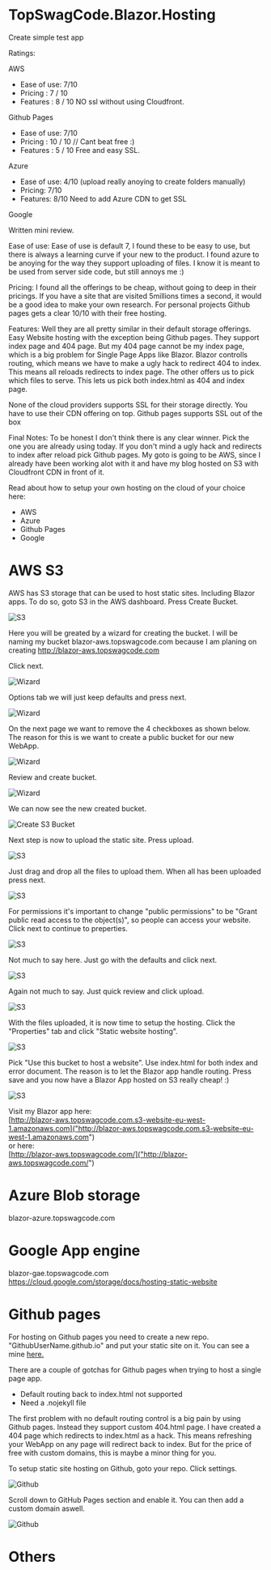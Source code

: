 # TopSwagCode.Blazor.Hosting

Create simple test app


Ratings:

AWS
* Ease of use: 7/10
* Pricing : 7 / 10
* Features : 8 / 10
NO ssl without using Cloudfront.


Github Pages
* Ease of use: 7/10
* Pricing : 10 / 10 // Cant beat free :)
* Features : 5 / 10
Free and easy SSL.

Azure
* Ease of use: 4/10 (upload really anoying to create folders manually)
* Pricing: 7/10
* Features: 8/10 
Need to add Azure CDN to get SSL


Google


Written mini review.

Ease of use:
Ease of use is default 7, I found these to be easy to use, but there is always a learning curve if your new to the product. I found azure to be anoying for the way they support uploading of files. I know it is meant to be used from server side code, but still annoys me :)

Pricing:
I found all the offerings to be cheap, without going to deep in their pricings. If you have a site that are visited 5millions times a second, it would be a good idea to make your own research. For personal projects Github pages gets a clear 10/10 with their free hosting.

Features:
Well they are all pretty similar in their default storage offerings. Easy Website hosting with the exception being Github pages. They support index page and 404 page. But my 404 page cannot be my index page, which is a big problem for Single Page Apps like Blazor. Blazor controlls routing, which means we have to make a ugly hack to redirect 404 to index. This means all reloads redirects to index page. The other offers us to pick which files to serve. This lets us pick both index.html as 404 and index page.

None of the cloud providers supports SSL for their storage directly. You have to use their CDN offering on top. Github pages supports SSL out of the box

Final Notes:
To be honest I don't think there is any clear winner. Pick the one you are already using today. If you don't mind a ugly hack and redirects to index after reload pick Github pages. My goto is going to be AWS, since I already have been working alot with it and have my blog hosted on S3 with Cloudfront CDN in front of it. 

Read about how to setup your own hosting on the cloud of your choice here:

* AWS
* Azure
* Github Pages
* Google



# AWS S3

AWS has S3 storage that can be used to host static sites. Including Blazor apps. To do so, goto S3 in the AWS dashboard. Press Create Bucket.

![S3](docs/S3.png "S3")

Here you will be greated by a wizard for creating the bucket. I will be naming my bucket blazor-aws.topswagcode.com because I am planing on creating http://blazor-aws.topswagcode.com

Click next.

![Wizard](docs/S3-Wizard-1.png "Wizard")

Options tab we will just keep defaults and press next.

![Wizard](docs/S3-Wizard-2.png "Wizard")

On the next page we want to remove the 4 checkboxes as shown below. The reason for this is we want to create a public bucket for our new WebApp.

![Wizard](docs/S3-Wizard-3.png "Wizard")

Review and create bucket.

![Wizard](docs/S3-Wizard-4.png "Wizard")

We can now see the new created bucket. 

![Create S3 Bucket](docs/S3-NewBucket.png "Create S3 Bucket")

Next step is now to upload the static site. Press upload.

![S3](docs/S3-Upload.png "S3")

Just drag and drop all the files to upload them. When all has been uploaded press next.

![S3](docs/S3-Upload2.png "S3")

For permissions it's important to change "public permissions" to be "Grant public read access to the object(s)", so people can access your website. Click next to continue to preperties.

![S3](docs/S3-Upload-Access.png "S3")

Not much to say here. Just go with the defaults and click next.

![S3](docs/S3-Upload-Properties.png "S3")

Again not much to say. Just quick review and click upload.

![S3](docs/S3-Upload-Review.png "S3")

With the files uploaded, it is now time to setup the hosting. Click the "Properties" tab and click "Static website hosting".

![S3](docs/S3-Hosting.png "S3")

Pick "Use this bucket to host a website". Use index.html for both index and error document. The reason is to let the Blazor app handle routing. Press save and you now have a Blazor App hosted on S3 really cheap! :)

![S3](docs/S3-Hosting-Options.png "S3")

Visit my Blazor app here:    
[http://blazor-aws.topswagcode.com.s3-website-eu-west-1.amazonaws.com]("http://blazor-aws.topswagcode.com.s3-website-eu-west-1.amazonaws.com")    
or here:    
[http://blazor-aws.topswagcode.com/]("http://blazor-aws.topswagcode.com/")


# Azure Blob storage

blazor-azure.topswagcode.com

# Google App engine

blazor-gae.topswagcode.com
https://cloud.google.com/storage/docs/hosting-static-website


# Github pages

For hosting on Github pages you need to create a new repo. "GithubUserName.github.io" and put your static site on it. 
You can see a mine [here.](https://github.com/kiksen1987/kiksen1987.github.io)

There are a couple of gotchas for Github pages when trying to host a single page app.

* Default routing back to index.html not supported
* Need a .nojekyll file

The first problem with no default routing control is a big pain by using Github pages. Instead they support custom 404.html page. I have created a 404 page which redirects to index.html as a hack. This means refreshing your WebApp on any page will redirect back to index. But for the price of free with custom domains, this is maybe a minor thing for you.

To setup static site hosting on Github, goto your repo. Click settings.

![Github](docs/Github-Settings.png "Github")

Scroll down to GitHub Pages section and enable it. You can then add a custom domain aswell.

![Github](docs/Github-Hosting.png "Github")


# Others